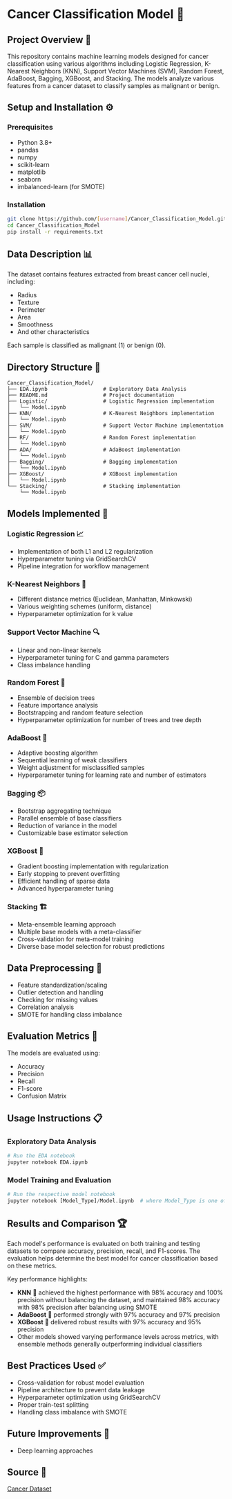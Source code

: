 # Cancer Classification Model 🚀

## Project Overview 🔬

This repository contains machine learning models designed for cancer classification using various algorithms including Logistic Regression, K-Nearest Neighbors (KNN), Support Vector Machines (SVM), Random Forest, AdaBoost, Bagging, XGBoost, and Stacking. The models analyze various features from a cancer dataset to classify samples as malignant or benign.

## Setup and Installation ⚙️

### Prerequisites
- Python 3.8+
- pandas
- numpy
- scikit-learn
- matplotlib
- seaborn
- imbalanced-learn (for SMOTE)

### Installation
```bash
git clone https://github.com/[username]/Cancer_Classification_Model.git
cd Cancer_Classification_Model
pip install -r requirements.txt
```

## Data Description 📊

The dataset contains features extracted from breast cancer cell nuclei, including:
- Radius
- Texture
- Perimeter
- Area
- Smoothness
- And other characteristics

Each sample is classified as malignant (1) or benign (0).

## Directory Structure 📁

```
Cancer_Classification_Model/
├── EDA.ipynb                  # Exploratory Data Analysis
├── README.md                  # Project documentation
├── Logistic/                  # Logistic Regression implementation
│   └── Model.ipynb
├── KNN/                       # K-Nearest Neighbors implementation  
│   └── Model.ipynb
├── SVM/                       # Support Vector Machine implementation
│   └── Model.ipynb
├── RF/                        # Random Forest implementation
│   └── Model.ipynb
├── ADA/                       # AdaBoost implementation
│   └── Model.ipynb
├── Bagging/                   # Bagging implementation
│   └── Model.ipynb
├── XGBoost/                   # XGBoost implementation
│   └── Model.ipynb
└── Stacking/                  # Stacking implementation
    └── Model.ipynb
```

## Models Implemented 🤖

### Logistic Regression 📈
- Implementation of both L1 and L2 regularization
- Hyperparameter tuning via GridSearchCV
- Pipeline integration for workflow management

### K-Nearest Neighbors 🧮
- Different distance metrics (Euclidean, Manhattan, Minkowski)
- Various weighting schemes (uniform, distance)
- Hyperparameter optimization for k value

### Support Vector Machine 🔍
- Linear and non-linear kernels
- Hyperparameter tuning for C and gamma parameters
- Class imbalance handling

### Random Forest 🌲
- Ensemble of decision trees
- Feature importance analysis
- Bootstrapping and random feature selection
- Hyperparameter optimization for number of trees and tree depth

### AdaBoost 🔄
- Adaptive boosting algorithm
- Sequential learning of weak classifiers
- Weight adjustment for misclassified samples
- Hyperparameter tuning for learning rate and number of estimators

### Bagging 📦
- Bootstrap aggregating technique
- Parallel ensemble of base classifiers
- Reduction of variance in the model
- Customizable base estimator selection

### XGBoost 🚀
- Gradient boosting implementation with regularization
- Early stopping to prevent overfitting
- Efficient handling of sparse data
- Advanced hyperparameter tuning

### Stacking 🏗️
- Meta-ensemble learning approach
- Multiple base models with a meta-classifier
- Cross-validation for meta-model training
- Diverse base model selection for robust predictions

## Data Preprocessing 🧹

- Feature standardization/scaling
- Outlier detection and handling
- Checking for missing values
- Correlation analysis
- SMOTE for handling class imbalance

## Evaluation Metrics 📏

The models are evaluated using:
- Accuracy
- Precision
- Recall
- F1-score
- Confusion Matrix

## Usage Instructions 📋

### Exploratory Data Analysis
```python
# Run the EDA notebook
jupyter notebook EDA.ipynb
```

### Model Training and Evaluation
```python
# Run the respective model notebook
jupyter notebook [Model_Type]/Model.ipynb  # where Model_Type is one of: Logistic, KNN, SVM, RF, ADA, Bagging, XGBoost, Stacking
```

## Results and Comparison 🏆

Each model's performance is evaluated on both training and testing datasets to compare accuracy, precision, recall, and F1-scores. The evaluation helps determine the best model for cancer classification based on these metrics.

Key performance highlights:

- **KNN** 🥇 achieved the highest performance with 98% accuracy and 100% precision without balancing the dataset, and maintained 98% accuracy with 98% precision after balancing using SMOTE
- **AdaBoost** 🥈 performed strongly with 97% accuracy and 97% precision
- **XGBoost** 🥉 delivered robust results with 97% accuracy and 95% precision
- Other models showed varying performance levels across metrics, with ensemble methods generally outperforming individual classifiers

## Best Practices Used ✅

- Cross-validation for robust model evaluation
- Pipeline architecture to prevent data leakage
- Hyperparameter optimization using GridSearchCV
- Proper train-test splitting
- Handling class imbalance with SMOTE

## Future Improvements 🔮

- Deep learning approaches

## Source 📑
[Cancer Dataset](https://www.kaggle.com/datasets/erdemtaha/cancer-data)


